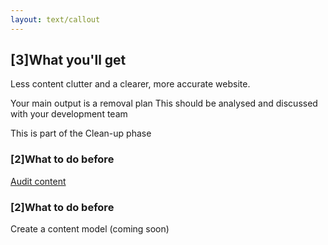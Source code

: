 ```yaml
---
layout: text/callout
---
```

## [3]What you'll get
Less content clutter and a clearer, more accurate website.

Your main output is a removal plan
This should be analysed and discussed with your development team

This is part of the Clean-up phase

### [2]What to do before
[Audit content](/content-strategy/audit-content/)

### [2]What to do before
Create a content model (coming soon)